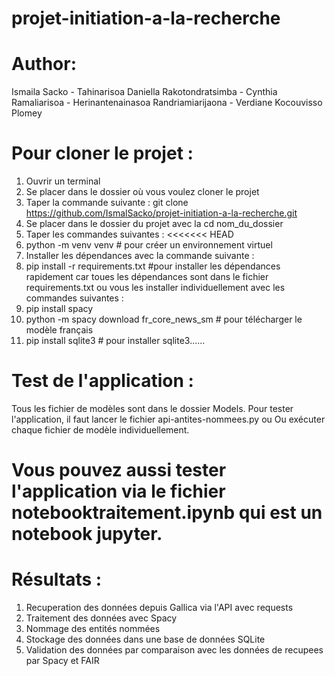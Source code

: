 # projet-initiation-a-la-recherche
# Author: 
 Ismaila Sacko - Tahinarisoa Daniella Rakotondratsimba - Cynthia Ramaliarisoa - Herinantenainasoa Randriamiarijaona - Verdiane Kocouvisso Plomey
# Pour cloner le projet : 
1. Ouvrir un terminal
2. Se placer dans le dossier où vous voulez cloner le projet
3. Taper la commande suivante : 
git clone https://github.com/IsmalSacko/projet-initiation-a-la-recherche.git
4. Se placer dans le dossier du projet avec la cd nom_du_dossier
5. Taper les commandes suivantes :
<<<<<<< HEAD
6. python -m venv venv # pour créer un environnement virtuel
8. Installer les dépendances avec la commande suivante :
9. pip install -r requirements.txt #pour installer les dépendances rapidement car toues les dépendances sont dans le fichier requirements.txt
ou vous les installer individuellement avec les commandes suivantes :
10. pip install spacy
11. python -m spacy download fr_core_news_sm # pour télécharger le modèle français
12. pip install sqlite3 # pour installer sqlite3......
# Test de l'application :
Tous les fichier de modèles sont dans le dossier Models.
Pour tester l'application, il faut lancer le fichier api-antites-nommees.py ou
Ou exécuter chaque fichier de modèle individuellement.
# Vous pouvez aussi tester l'application via le fichier notebooktraitement.ipynb qui est un notebook jupyter.

# Résultats :
1. Recuperation des données depuis Gallica via l'API avec requests
2. Traitement des données avec Spacy
3. Nommage des entités nommées
4.  Stockage des données dans une base de données SQLite
4. Validation des données par comparaison avec les données de recupees par Spacy et FAIR

